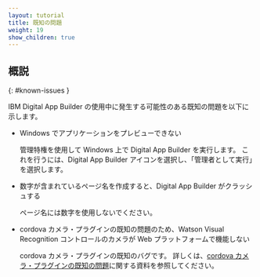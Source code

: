 ```yaml
---
layout: tutorial
title: 既知の問題
weight: 19
show_children: true
---
```

<!-- NLS_CHARSET=UTF-8 -->
## 概説
{: #known-issues }

IBM Digital App Builder の使用中に発生する可能性のある既知の問題を以下に示します。

* Windows でアプリケーションをプレビューできない

    管理特権を使用して Windows 上で Digital App Builder を実行します。 これを行うには、Digital App Builder アイコンを選択し、「管理者として実行」を選択します。 

* 数字が含まれているページ名を作成すると、Digital App Builder がクラッシュする

    ページ名には数字を使用しないでください。

* cordova カメラ・プラグインの既知の問題のため、Watson Visual Recognition コントロールのカメラが Web プラットフォームで機能しない
 
    cordova カメラ・プラグインの既知のバグです。 詳しくは、[cordova カメラ・プラグインの既知の問題](https://github.com/apache/cordova-plugin-camera/issues/399)に関する資料を参照してください。
